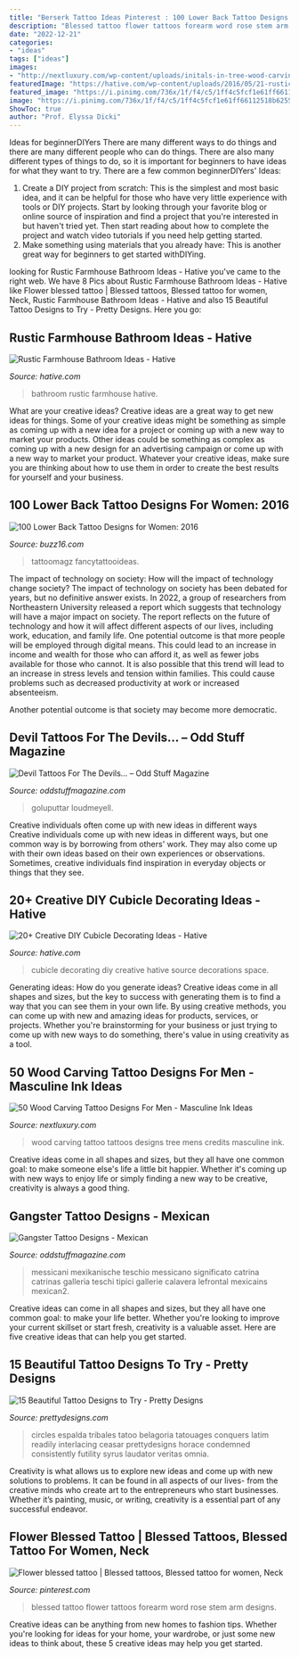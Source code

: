 ```yaml
---
title: "Berserk Tattoo Ideas Pinterest : 100 Lower Back Tattoo Designs For Women: 2016"
description: "Blessed tattoo flower tattoos forearm word rose stem arm designs"
date: "2022-12-21"
categories:
- "ideas"
tags: ["ideas"]
images:
- "http://nextluxury.com/wp-content/uploads/initals-in-tree-wood-carving-mens-inner-arm-bicep-tattoos.jpg"
featuredImage: "https://hative.com/wp-content/uploads/2016/05/21-rustic-bathroom-ideas.jpg"
featured_image: "https://i.pinimg.com/736x/1f/f4/c5/1ff4c5fcf1e61ff66112518b62551ccd.jpg"
image: "https://i.pinimg.com/736x/1f/f4/c5/1ff4c5fcf1e61ff66112518b62551ccd.jpg"
ShowToc: true
author: "Prof. Elyssa Dicki"
---
```



Ideas for beginnerDIYers
There are many different ways to do things and there are many different people who can do things. There are also many different types of things to do, so it is important for beginners to have ideas for what they want to try. There are a few common beginnerDIYers' Ideas: 
1. Create a DIY project from scratch: This is the simplest and most basic idea, and it can be helpful for those who have very little experience with tools or DIY projects. Start by looking through your favorite blog or online source of inspiration and find a project that you're interested in but haven't tried yet. Then start reading about how to complete the project and watch video tutorials if you need help getting started. 
2. Make something using materials that you already have: This is another great way for beginners to get started withDIYing.

	

		
looking for Rustic Farmhouse Bathroom Ideas - Hative you've came to the right web. We have 8 Pics about Rustic Farmhouse Bathroom Ideas - Hative like Flower blessed tattoo | Blessed tattoos, Blessed tattoo for women, Neck, Rustic Farmhouse Bathroom Ideas - Hative and also 15 Beautiful Tattoo Designs to Try - Pretty Designs. Here you go:
		
    
## Rustic Farmhouse Bathroom Ideas - Hative

<img loading=lazy src="https://hative.com/wp-content/uploads/2016/05/21-rustic-bathroom-ideas.jpg" onerror="this.onerror=null;this.src='https://tse1.mm.bing.net/th?id=OIP.EUbYVgZ6mH1SSL73_uRhSAAAAA&amp;pid=15.1';" alt="Rustic Farmhouse Bathroom Ideas - Hative">

_Source: hative.com_

>bathroom rustic farmhouse hative. 

	

What are your creative ideas?
Creative ideas are a great way to get new ideas for things. Some of your creative ideas might be something as simple as coming up with a new idea for a project or coming up with a new way to market your products. Other ideas could be something as complex as coming up with a new design for an advertising campaign or come up with a new way to market your product. Whatever your creative ideas, make sure you are thinking about how to use them in order to create the best results for yourself and your business.

    
## 100 Lower Back Tattoo Designs For Women: 2016

<img loading=lazy src="https://buzz16.com/wp-content/uploads/2015/05/Lower-Back-Tattoo-Design-for-Women1-48.jpg" onerror="this.onerror=null;this.src='https://tse1.mm.bing.net/th?id=OIP.14nHFO1A4ttvuNrgZfERswHaLB&amp;pid=15.1';" alt="100 Lower Back Tattoo Designs for Women: 2016">

_Source: buzz16.com_

>tattoomagz fancytattooideas. 

	

The impact of technology on society: How will the impact of technology change society?
The impact of technology on society has been debated for years, but no definitive answer exists. In 2022, a group of researchers from Northeastern University released a report which suggests that technology will have a major impact on society. The report reflects on the future of technology and how it will affect different aspects of our lives, including work, education, and family life. 
One potential outcome is that more people will be employed through digital means. This could lead to an increase in income and wealth for those who can afford it, as well as fewer jobs available for those who cannot. It is also possible that this trend will lead to an increase in stress levels and tension within families. This could cause problems such as decreased productivity at work or increased absenteeism. 

Another potential outcome is that society may become more democratic.

    
## Devil Tattoos For The Devils… – Odd Stuff Magazine

<img loading=lazy src="https://oddstuffmagazine.com/wp-content/uploads/2013/09/Devil-tattoo-10-610x676.jpg" onerror="this.onerror=null;this.src='https://tse3.mm.bing.net/th?id=OIP.gpA28cIlekaE8KoyBpEzzwHaIN&amp;pid=15.1';" alt="Devil Tattoos For The Devils… – Odd Stuff Magazine">

_Source: oddstuffmagazine.com_

>goluputtar loudmeyell. 

	

Creative individuals often come up with new ideas in different ways
Creative individuals come up with new ideas in different ways, but one common way is by borrowing from others' work. They may also come up with their own ideas based on their own experiences or observations. Sometimes, creative individuals find inspiration in everyday objects or things that they see.

    
## 20+ Creative DIY Cubicle Decorating Ideas - Hative

<img loading=lazy src="https://hative.com/wp-content/uploads/2014/06/cubicle-decorating-ideas/4-cubicle-decorating-ideas.jpg" onerror="this.onerror=null;this.src='https://tse3.mm.bing.net/th?id=OIP.VHOx8lixeW7JpfU3SP7vlgHaJ4&amp;pid=15.1';" alt="20+ Creative DIY Cubicle Decorating Ideas - Hative">

_Source: hative.com_

>cubicle decorating diy creative hative source decorations space. 

	

Generating ideas: How do you generate ideas?
Creative ideas come in all shapes and sizes, but the key to success with generating them is to find a way that you can see them in your own life. By using creative methods, you can come up with new and amazing ideas for products, services, or projects. Whether you're brainstorming for your business or just trying to come up with new ways to do something, there's value in using creativity as a tool.

    
## 50 Wood Carving Tattoo Designs For Men - Masculine Ink Ideas

<img loading=lazy src="http://nextluxury.com/wp-content/uploads/initals-in-tree-wood-carving-mens-inner-arm-bicep-tattoos.jpg" onerror="this.onerror=null;this.src='https://tse3.mm.bing.net/th?id=OIP.F0nj1arOToTeBblV17Pd2wHaJQ&amp;pid=15.1';" alt="50 Wood Carving Tattoo Designs For Men - Masculine Ink Ideas">

_Source: nextluxury.com_

>wood carving tattoo tattoos designs tree mens credits masculine ink. 

	

Creative ideas come in all shapes and sizes, but they all have one common goal: to make someone else's life a little bit happier. Whether it's coming up with new ways to enjoy life or simply finding a new way to be creative, creativity is always a good thing.

    
## Gangster Tattoo Designs - Mexican

<img loading=lazy src="https://oddstuffmagazine.com/wp-content/uploads/2013/09/Mexican-tattoo-designs-31-592x800.jpg" onerror="this.onerror=null;this.src='https://tse3.mm.bing.net/th?id=OIP.0qeVpeLx56R8zVcBftUBkgHaKA&amp;pid=15.1';" alt="Gangster Tattoo Designs - Mexican">

_Source: oddstuffmagazine.com_

>messicani mexikanische teschio messicano significato catrina catrinas galleria teschi tipici gallerie calavera lefrontal mexicains mexican2. 

	

Creative ideas can come in all shapes and sizes, but they all have one common goal: to make your life better. Whether you're looking to improve your current skillset or start fresh, creativity is a valuable asset. Here are five creative ideas that can help you get started.

    
## 15 Beautiful Tattoo Designs To Try - Pretty Designs

<img loading=lazy src="https://www.prettydesigns.com/wp-content/uploads/2014/10/Quote-Circle-Tattoo.jpg" onerror="this.onerror=null;this.src='https://tse1.mm.bing.net/th?id=OIP.G-exw4U0rD0I9M1r1WavQQAAAA&amp;pid=15.1';" alt="15 Beautiful Tattoo Designs to Try - Pretty Designs">

_Source: prettydesigns.com_

>circles espalda tribales tatoo belagoria tatouages conquers latim readily interlacing ceasar prettydesigns horace condemned consistently futility syrus laudator veritas omnia. 

	

Creativity is what allows us to explore new ideas and come up with new solutions to problems. It can be found in all aspects of our lives- from the creative minds who create art to the entrepreneurs who start businesses. Whether it’s painting, music, or writing, creativity is a essential part of any successful endeavor.

    
## Flower Blessed Tattoo | Blessed Tattoos, Blessed Tattoo For Women, Neck

<img loading=lazy src="https://i.pinimg.com/736x/1f/f4/c5/1ff4c5fcf1e61ff66112518b62551ccd.jpg" onerror="this.onerror=null;this.src='https://tse1.mm.bing.net/th?id=OIP.AHF-nBYvcPh9JgwdZdDp5AHaJ3&amp;pid=15.1';" alt="Flower blessed tattoo | Blessed tattoos, Blessed tattoo for women, Neck">

_Source: pinterest.com_

>blessed tattoo flower tattoos forearm word rose stem arm designs. 

	

Creative ideas can be anything from new homes to fashion tips. Whether you're looking for ideas for your home, your wardrobe, or just some new ideas to think about, these 5 creative ideas may help you get started.

